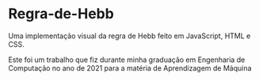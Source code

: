 # Regra-de-Hebb
Uma implementação visual da regra de Hebb feito em JavaScript, HTML e CSS.

Este foi um trabalho que fiz durante minha graduação em Engenharia de Computação no ano de 2021 para a matéria de Aprendizagem de Máquina
